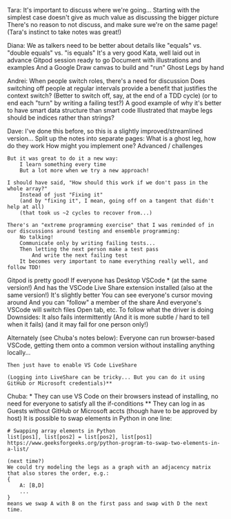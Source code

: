 Tara:
    It's important to discuss where we're going...
    Starting with the simplest case doesn't give as much value as discussing the bigger picture
    There's no reason to not discuss, and make sure we're on the same page!
    (Tara's instinct to take notes was great!)

Diana:
    We as talkers need to be better about details like "equals" vs. "double equals" vs. "is equals"
    It's a very good Kata, well laid out in advance
        Gitpod session ready to go
        Document with illustrations and examples
        And a Google Draw canvas to build and "run" Ghost Legs by hand

Andrei:
    When people switch roles, there's a need for discussion
    Does switching off people at regular intervals provide a benefit that justifies the context switch?
    (Better to switch off, say, at the end of a TDD cycle)
    (or to end each "turn" by writing a failing test?)
    A good example of why it's better to have smart data structure than smart code
        Illustrated that maybe legs should be indices rather than strings?

Dave:
    I've done this before, so this is a slightly improved/streamlined version...
        Split up the notes into separate pages:
            What is a ghost leg, how do they work
            How might you implement one?
            Advanced / challenges

    But it was great to do it a new way:
        I learn something every time
        But a lot more when we try a new approach!

    I should have said, "How should this work if we don't pass in the whole array?"
        Instead of just "Fixing it"
        (and by "fixing it", I mean, going off on a tangent that didn't help at all)
        (that took us ~2 cycles to recover from...)

    There's an "extreme programming exercise" that I was reminded of in our discussions around testing and ensemble programming:
        No talking!
        Communicate only by writing failing tests...
        Then letting the next person make a test pass
            And write the next failing test
        It becomes very important to name everything really well, and follow TDD!

Gitpod is pretty good!
If everyone has Desktop VSCode *
    (at the same version!)
    And has the VSCode Live Share extension installed
        (also at the same version!)
    It's slightly better
        You can see everyone's cursor moving around
        And you can "follow" a member of the share
            And everyone's VSCode will switch files
            Open tab, etc.
            To follow what the driver is doing
    Downsides:
        It also fails intermittently
        (And it is more subtle / hard to tell when it fails)
        (and it may fail for one person only!)

Alternately (see Chuba's notes below):
    Everyone can run browser-based VSCode, getting them onto a common version without installing anything locally...

    Then just have to enable VS Code LiveShare

    (Logging into LiveShare can be tricky... But you can do it using GitHub or Microsoft credentials)**

Chuba: 
    * They can use VS Code on their browsers instead of installing, no need for everyone to satisfy all the if-conditions
    ** They can log in as Guests without GitHub or Microsoft accts (though have to be approved by host)
    It is possible to swap elements in Python in one line:

    # Swapping array elements in Python
    list[pos1], list[pos2] = list[pos2], list[pos1]
    https://www.geeksforgeeks.org/python-program-to-swap-two-elements-in-a-list/

    (next time?)
    We could try modeling the legs as a graph with an adjacency matrix that also stores the order, e.g.:
    {
        A: [B,D]
        ...
    }
    means we swap A with B on the first pass and swap with D the next time.